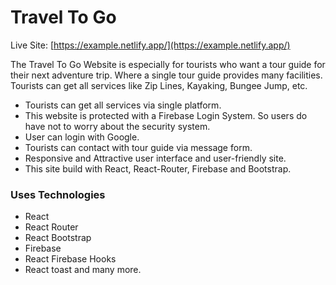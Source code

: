# Travel To Go

Live Site: [https://example.netlify.app/](https://example.netlify.app/)

The Travel To Go Website is especially for tourists who want a tour guide for their next adventure trip. Where a single tour guide provides many facilities. Tourists can get all services like Zip Lines, Kayaking, Bungee Jump, etc.

- Tourists can get all services via single platform.
- This website is protected with a Firebase Login System. So users do have not to worry about the security system.
- User can login with Google.
- Tourists can contact with tour guide via message form.
- Responsive and Attractive user interface and user-friendly site.
- This site build with React, React-Router, Firebase and Bootstrap.

### Uses Technologies

- React
- React Router
- React Bootstrap
- Firebase
- React Firebase Hooks
- React toast and many more.
